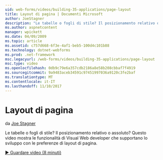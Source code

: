```yaml
---
uid: web-forms/videos/building-35-applications/page-layout
title: Layout di pagina | Documenti Microsoft
author: JoeStagner
description: "Le tabelle o fogli di stile? Il posizionamento relativo o assoluto? In questo video consentiranno di dimostrare le funzionalità di Visual Web developer che supportano allo sviluppo con,..."
ms.author: aspnetcontent
manager: wpickett
ms.date: 04/09/2009
ms.topic: article
ms.assetid: c757d668-6f3e-4af1-beb5-100d4c101b88
ms.technology: dotnet-webforms
ms.prod: .net-framework
msc.legacyurl: /web-forms/videos/building-35-applications/page-layout
msc.type: video
ms.openlocfilehash: 0db9c79e6a357cdb2186a8e58b208cbbaf7f4919
ms.sourcegitcommit: 9a9483aceb34591c97451997036a9120c3fe2baf
ms.translationtype: MT
ms.contentlocale: it-IT
ms.lasthandoff: 11/10/2017
---
```

<a name="page-layout"></a>Layout di pagina
====================
da [Joe Stagner](https://github.com/JoeStagner)

Le tabelle o fogli di stile? Il posizionamento relativo o assoluto? Questo video mostra le funzionalità di Visual Web developer che supportano lo sviluppo con le preferenze di layout di pagina.

[&#9654; Guardare video (8 minuti)](https://channel9.msdn.com/Blogs/ASP-NET-Site-Videos/page-layout)
